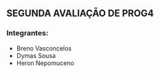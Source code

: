 ## SEGUNDA AVALIAÇÃO DE PROG4


### Integrantes:
* Breno Vasconcelos
* Dymas Sousa
* Heron Nepomuceno

